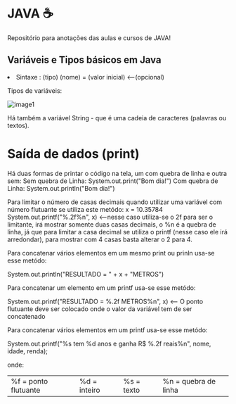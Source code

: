 # JAVA ☕
Repositório para anotações das aulas e cursos de JAVA!
## Variáveis e Tipos básicos em Java 
<li>Sintaxe : (tipo) (nome) = (valor inicial) <--(opcional)

Tipos de variáveis:

![image1](https://user-images.githubusercontent.com/108848546/200203881-d9d7fdc0-60cb-4d56-81a5-ad7ceba7e04d.png)

Há também a variável String - que é uma cadeia de caracteres (palavras ou textos).

# Saída de dados (print)
Há duas formas de printar o código na tela, um com quebra de linha e outra sem:
Sem quebra de Linha: System.out.print("Bom dia!")
Com quebra de Linha: System.out.println("Bom dia!")

Para limitar o número de casas decimais quando utilizar uma variável com número flutuante se utiliza este metódo:
x = 10.35784
System.out.printf("%.2f%n", x) <--nesse caso utiliza-se o 2f para ser o limitante, irá mostrar somente duas casas decimais, o %n é a quebra de linha, já que para limitar a casa decimal se utiliza o printf (nesse caso ele irá arredondar), para mostrar com 4 casas basta alterar o 2 para 4.

Para concatenar vários elementos em um mesmo print ou prinln usa-se esse metódo:

System.out.println("RESULTADO = " + x + "METROS")

Para concatenar um elemento em um printf usa-se esse metódo:

System.out.printf("RESULTADO = %.2f METROS%n", x) <-- O ponto flutuante deve ser colocado onde o valor da variável tem de ser concatenado

Para concatenar vários elementos em um printf usa-se esse metódo:

System.out.printf("%s tem %d anos e ganha R$ %.2f reais%n", nome, idade, renda);

onde:
<table> <td>%f = ponto flutuante</td> <td>%d = inteiro</td> <td>%s = texto</td><td> %n = quebra de linha</td>
